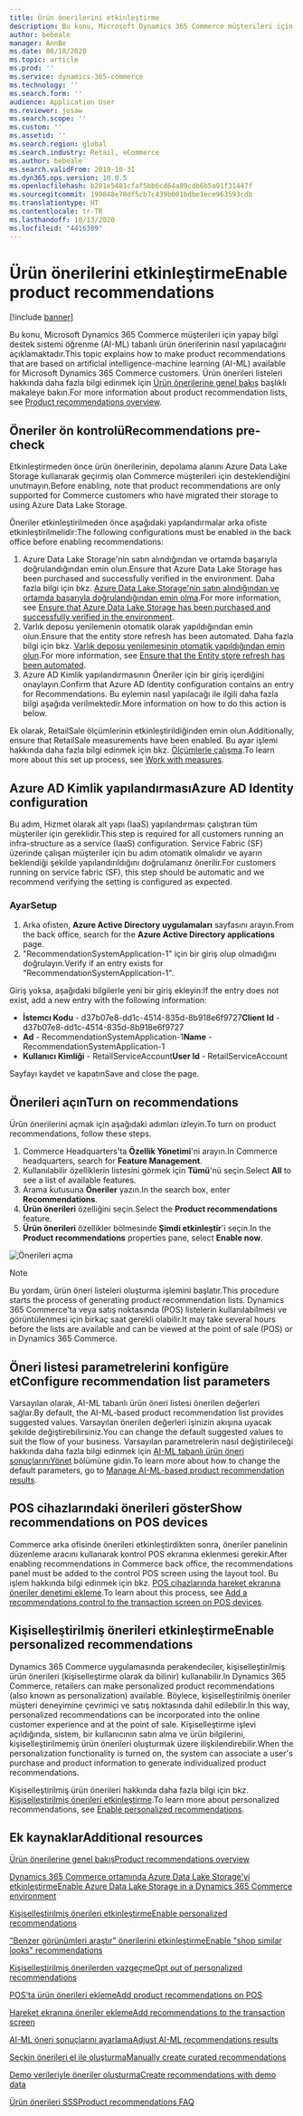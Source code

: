 ```yaml
---
title: Ürün önerilerini etkinleştirme
description: Bu konu, Microsoft Dynamics 365 Commerce müşterileri için yapay bilgi destek sistemi öğrenme (AI-ML) tabanlı ürün önerilerinin nasıl yapılacağını açıklamaktadır.
author: bebeale
manager: AnnBe
ms.date: 08/18/2020
ms.topic: article
ms.prod: ''
ms.service: dynamics-365-commerce
ms.technology: ''
ms.search.form: ''
audience: Application User
ms.reviewer: josaw
ms.search.scope: ''
ms.custom: ''
ms.assetid: ''
ms.search.region: global
ms.search.industry: Retail, eCommerce
ms.author: bebeale
ms.search.validFrom: 2019-10-31
ms.dyn365.ops.version: 10.0.5
ms.openlocfilehash: b201e5481cfaf5bb6cd64a89cdb6b5a91f31447f
ms.sourcegitcommit: 199848e78df5cb7c439b001bdbe1ece963593cdb
ms.translationtype: HT
ms.contentlocale: tr-TR
ms.lasthandoff: 10/13/2020
ms.locfileid: "4416309"
---
```

# <a name="enable-product-recommendations"></a><span data-ttu-id="d2f72-103">Ürün önerilerini etkinleştirme</span><span class="sxs-lookup"><span data-stu-id="d2f72-103">Enable product recommendations</span></span>

[!include [banner](includes/banner.md)]

<span data-ttu-id="d2f72-104">Bu konu, Microsoft Dynamics 365 Commerce müşterileri için yapay bilgi destek sistemi öğrenme (AI-ML) tabanlı ürün önerilerinin nasıl yapılacağını açıklamaktadır.</span><span class="sxs-lookup"><span data-stu-id="d2f72-104">This topic explains how to make product recommendations that are based on artificial intelligence-machine learning (AI-ML) available for Microsoft Dynamics 365 Commerce customers.</span></span> <span data-ttu-id="d2f72-105">Ürün önerileri listeleri hakkında daha fazla bilgi edinmek için [Ürün önerilerine genel bakış](product-recommendations.md) başlıklı makaleye bakın.</span><span class="sxs-lookup"><span data-stu-id="d2f72-105">For more information about product recommendation lists, see [Product recommendations overview](product-recommendations.md).</span></span>

## <a name="recommendations-pre-check"></a><span data-ttu-id="d2f72-106">Öneriler ön kontrolü</span><span class="sxs-lookup"><span data-stu-id="d2f72-106">Recommendations pre-check</span></span>

<span data-ttu-id="d2f72-107">Etkinleştirmeden önce ürün önerilerinin, depolama alanını Azure Data Lake Storage kullanarak geçirmiş olan Commerce müşterileri için desteklendiğini unutmayın.</span><span class="sxs-lookup"><span data-stu-id="d2f72-107">Before enabling, note that product recommendations are only supported for Commerce customers who have migrated their storage to using Azure Data Lake Storage.</span></span> 

<span data-ttu-id="d2f72-108">Öneriler etkinleştirilmeden önce aşağıdaki yapılandırmalar arka ofiste etkinleştirilmelidir:</span><span class="sxs-lookup"><span data-stu-id="d2f72-108">The following configurations must be enabled in the back office before enabling recommendations:</span></span>

1. <span data-ttu-id="d2f72-109">Azure Data Lake Storage'nin satın alındığından ve ortamda başarıyla doğrulandığından emin olun.</span><span class="sxs-lookup"><span data-stu-id="d2f72-109">Ensure that Azure Data Lake Storage has been purchased and successfully verified in the environment.</span></span> <span data-ttu-id="d2f72-110">Daha fazla bilgi için bkz. [Azure Data Lake Storage'nin satın alındığından ve ortamda başarıyla doğrulandığından emin olma](enable-ADLS-environment.md).</span><span class="sxs-lookup"><span data-stu-id="d2f72-110">For more information, see [Ensure that Azure Data Lake Storage has been purchased and successfully verified in the environment](enable-ADLS-environment.md).</span></span>
2. <span data-ttu-id="d2f72-111">Varlık deposu yenilemenin otomatik olarak yapıldığından emin olun.</span><span class="sxs-lookup"><span data-stu-id="d2f72-111">Ensure that the entity store refresh has been automated.</span></span> <span data-ttu-id="d2f72-112">Daha fazla bilgi için bkz. [Varlık deposu yenilemesinin otomatik yapıldığından emin olun](../fin-ops-core/dev-itpro/data-entities/entity-store-data-lake.md).</span><span class="sxs-lookup"><span data-stu-id="d2f72-112">For more information, see [Ensure that the Entity store refresh has been automated](../fin-ops-core/dev-itpro/data-entities/entity-store-data-lake.md).</span></span>
3. <span data-ttu-id="d2f72-113">Azure AD Kimlik yapılandırmasının Öneriler için bir giriş içerdiğini onaylayın.</span><span class="sxs-lookup"><span data-stu-id="d2f72-113">Confirm that Azure AD Identity configuration contains an entry for Recommendations.</span></span> <span data-ttu-id="d2f72-114">Bu eylemin nasıl yapılacağı ile ilgili daha fazla bilgi aşağıda verilmektedir.</span><span class="sxs-lookup"><span data-stu-id="d2f72-114">More information on how to do this action is below.</span></span>

<span data-ttu-id="d2f72-115">Ek olarak, RetailSale ölçümlerinin etkinleştirildiğinden emin olun.</span><span class="sxs-lookup"><span data-stu-id="d2f72-115">Additionally, ensure that RetailSale measurements have been enabled.</span></span> <span data-ttu-id="d2f72-116">Bu ayar işlemi hakkında daha fazla bilgi edinmek için bkz. [Ölçümlerle çalışma](https://docs.microsoft.com/dynamics365/ai/customer-insights/pm-measures).</span><span class="sxs-lookup"><span data-stu-id="d2f72-116">To learn more about this set up process, see [Work with measures](https://docs.microsoft.com/dynamics365/ai/customer-insights/pm-measures).</span></span>

## <a name="azure-ad-identity-configuration"></a><span data-ttu-id="d2f72-117">Azure AD Kimlik yapılandırması</span><span class="sxs-lookup"><span data-stu-id="d2f72-117">Azure AD Identity configuration</span></span>

<span data-ttu-id="d2f72-118">Bu adım, Hizmet olarak alt yapı (IaaS) yapılandırması çalıştıran tüm müşteriler için gereklidir.</span><span class="sxs-lookup"><span data-stu-id="d2f72-118">This step is required for all customers running an infra-structure as a service (IaaS) configuration.</span></span> <span data-ttu-id="d2f72-119">Service Fabric (SF) üzerinde çalışan müşteriler için bu adım otomatik olmalıdır ve ayarın beklendiği şekilde yapılandırıldığını doğrulamanız önerilir.</span><span class="sxs-lookup"><span data-stu-id="d2f72-119">For customers running on service fabric (SF), this step should be automatic and we recommend verifying the setting is configured as expected.</span></span>

### <a name="setup"></a><span data-ttu-id="d2f72-120">Ayar</span><span class="sxs-lookup"><span data-stu-id="d2f72-120">Setup</span></span>

1. <span data-ttu-id="d2f72-121">Arka ofisten, **Azure Active Directory uygulamaları** sayfasını arayın.</span><span class="sxs-lookup"><span data-stu-id="d2f72-121">From the back office, search for the **Azure Active Directory applications** page.</span></span>
2. <span data-ttu-id="d2f72-122">"RecommendationSystemApplication-1" için bir giriş olup olmadığını doğrulayın.</span><span class="sxs-lookup"><span data-stu-id="d2f72-122">Verify if an entry exists for "RecommendationSystemApplication-1".</span></span>

<span data-ttu-id="d2f72-123">Giriş yoksa, aşağıdaki bilgilerle yeni bir giriş ekleyin:</span><span class="sxs-lookup"><span data-stu-id="d2f72-123">If the entry does not exist, add a new entry with the following information:</span></span>

- <span data-ttu-id="d2f72-124">**İstemcı Kodu** - d37b07e8-dd1c-4514-835d-8b918e6f9727</span><span class="sxs-lookup"><span data-stu-id="d2f72-124">**Client Id** - d37b07e8-dd1c-4514-835d-8b918e6f9727</span></span>
- <span data-ttu-id="d2f72-125">**Ad** - RecommendationSystemApplication-1</span><span class="sxs-lookup"><span data-stu-id="d2f72-125">**Name** - RecommendationSystemApplication-1</span></span>
- <span data-ttu-id="d2f72-126">**Kullanıcı Kimliği** - RetailServiceAccount</span><span class="sxs-lookup"><span data-stu-id="d2f72-126">**User Id** - RetailServiceAccount</span></span>

<span data-ttu-id="d2f72-127">Sayfayı kaydet ve kapatın</span><span class="sxs-lookup"><span data-stu-id="d2f72-127">Save and close the page.</span></span> 

## <a name="turn-on-recommendations"></a><span data-ttu-id="d2f72-128">Önerileri açın</span><span class="sxs-lookup"><span data-stu-id="d2f72-128">Turn on recommendations</span></span>

<span data-ttu-id="d2f72-129">Ürün önerilerini açmak için aşağıdaki adımları izleyin.</span><span class="sxs-lookup"><span data-stu-id="d2f72-129">To turn on product recommendations, follow these steps.</span></span>

1. <span data-ttu-id="d2f72-130">Commerce Headquarters'ta **Özellik Yönetimi**'ni arayın.</span><span class="sxs-lookup"><span data-stu-id="d2f72-130">In Commerce headquarters, search for **Feature Management**.</span></span>
1. <span data-ttu-id="d2f72-131">Kullanılabilir özelliklerin listesini görmek için **Tümü**'nü seçin.</span><span class="sxs-lookup"><span data-stu-id="d2f72-131">Select **All** to see a list of available features.</span></span> 
1. <span data-ttu-id="d2f72-132">Arama kutusuna **Öneriler** yazın.</span><span class="sxs-lookup"><span data-stu-id="d2f72-132">In the search box, enter **Recommendations**.</span></span>
1. <span data-ttu-id="d2f72-133">**Ürün önerileri** özelliğini seçin.</span><span class="sxs-lookup"><span data-stu-id="d2f72-133">Select the **Product recommendations** feature.</span></span>
1. <span data-ttu-id="d2f72-134">**Ürün önerileri** özellikler bölmesinde **Şimdi etkinleştir**'i seçin.</span><span class="sxs-lookup"><span data-stu-id="d2f72-134">In the **Product recommendations** properties pane, select **Enable now**.</span></span>

![Önerileri açma](./media/FeatureManagement_Recommendations.PNG)

> [!NOTE]
> <span data-ttu-id="d2f72-136">Bu yordam, ürün öneri listeleri oluşturma işlemini başlatır.</span><span class="sxs-lookup"><span data-stu-id="d2f72-136">This procedure starts the process of generating product recommendation lists.</span></span> <span data-ttu-id="d2f72-137">Dynamics 365 Commerce'ta veya satış noktasında (POS) listelerin kullanılabilmesi ve görüntülenmesi için birkaç saat gerekli olabilir.</span><span class="sxs-lookup"><span data-stu-id="d2f72-137">It may take several hours before the lists are available and can be viewed at the point of sale (POS) or in Dynamics 365 Commerce.</span></span>

## <a name="configure-recommendation-list-parameters"></a><span data-ttu-id="d2f72-138">Öneri listesi parametrelerini konfigüre et</span><span class="sxs-lookup"><span data-stu-id="d2f72-138">Configure recommendation list parameters</span></span>

<span data-ttu-id="d2f72-139">Varsayılan olarak, AI-ML tabanlı ürün öneri listesi önerilen değerleri sağlar.</span><span class="sxs-lookup"><span data-stu-id="d2f72-139">By default, the AI-ML-based product recommendation list provides suggested values.</span></span> <span data-ttu-id="d2f72-140">Varsayılan önerilen değerleri işinizin akışına uyacak şekilde değiştirebilirsiniz.</span><span class="sxs-lookup"><span data-stu-id="d2f72-140">You can change the default suggested values to suit the flow of your business.</span></span> <span data-ttu-id="d2f72-141">Varsayılan parametrelerin nasıl değiştirileceği hakkında daha fazla bilgi edinmek için [AI-ML tabanlı ürün öneri sonuçlarınıYönet](modify-product-recommendation-results.md) bölümüne gidin.</span><span class="sxs-lookup"><span data-stu-id="d2f72-141">To learn more about how to change the default parameters, go to [Manage AI-ML-based product recommendation results](modify-product-recommendation-results.md).</span></span>

## <a name="show-recommendations-on-pos-devices"></a><span data-ttu-id="d2f72-142">POS cihazlarındaki önerileri göster</span><span class="sxs-lookup"><span data-stu-id="d2f72-142">Show recommendations on POS devices</span></span>

<span data-ttu-id="d2f72-143">Commerce arka ofisinde önerileri etkinleştirdikten sonra, öneriler panelinin düzenleme aracını kullanarak kontrol POS ekranına eklenmesi gerekir.</span><span class="sxs-lookup"><span data-stu-id="d2f72-143">After enabling recommendations in Commerce back office, the recommendations panel must be added to the control POS screen using the layout tool.</span></span> <span data-ttu-id="d2f72-144">Bu işlem hakkında bilgi edinmek için bkz. [POS cihazlarında hareket ekranına öneriler denetimi ekleme](add-recommendations-control-pos-screen.md).</span><span class="sxs-lookup"><span data-stu-id="d2f72-144">To learn about this process, see [Add a recommendations control to the transaction screen on POS devices](add-recommendations-control-pos-screen.md).</span></span> 

## <a name="enable-personalized-recommendations"></a><span data-ttu-id="d2f72-145">Kişiselleştirilmiş önerileri etkinleştirme</span><span class="sxs-lookup"><span data-stu-id="d2f72-145">Enable personalized recommendations</span></span>

<span data-ttu-id="d2f72-146">Dynamics 365 Commerce uygulamasında perakendeciler, kişiselleştirilmiş ürün önerileri (kişiselleştirme olarak da bilinir) kullanabilir.</span><span class="sxs-lookup"><span data-stu-id="d2f72-146">In Dynamics 365 Commerce, retailers can make personalized product recommendations (also known as personalization) available.</span></span> <span data-ttu-id="d2f72-147">Böylece, kişiselleştirilmiş öneriler müşteri deneyimine çevrimiçi ve satış noktasında dahil edilebilir.</span><span class="sxs-lookup"><span data-stu-id="d2f72-147">In this way, personalized recommendations can be incorporated into the online customer experience and at the point of sale.</span></span> <span data-ttu-id="d2f72-148">Kişiselleştirme işlevi açıldığında, sistem, bir kullanıcının satın alma ve ürün bilgilerini, kişiselleştirilmemiş ürün önerileri oluşturmak üzere ilişkilendirebilir.</span><span class="sxs-lookup"><span data-stu-id="d2f72-148">When the personalization functionality is turned on, the system can associate a user's purchase and product information to generate individualized product recommendations.</span></span>

<span data-ttu-id="d2f72-149">Kişiselleştirilmiş ürün önerileri hakkında daha fazla bilgi için bkz. [Kişiselleştirilmiş önerileri etkinleştirme](personalized-recommendations.md).</span><span class="sxs-lookup"><span data-stu-id="d2f72-149">To learn more about personalized recommendations, see [Enable personalized recommendations](personalized-recommendations.md).</span></span>

## <a name="additional-resources"></a><span data-ttu-id="d2f72-150">Ek kaynaklar</span><span class="sxs-lookup"><span data-stu-id="d2f72-150">Additional resources</span></span>

[<span data-ttu-id="d2f72-151">Ürün önerilerine genel bakış</span><span class="sxs-lookup"><span data-stu-id="d2f72-151">Product recommendations overview</span></span>](product-recommendations.md)

[<span data-ttu-id="d2f72-152">Dynamics 365 Commerce ortamında Azure Data Lake Storage'yi etkinleştirme</span><span class="sxs-lookup"><span data-stu-id="d2f72-152">Enable Azure Data Lake Storage in a Dynamics 365 Commerce environment</span></span>](enable-adls-environment.md)

[<span data-ttu-id="d2f72-153">Kişiselleştirilmiş önerileri etkinleştirme</span><span class="sxs-lookup"><span data-stu-id="d2f72-153">Enable personalized recommendations</span></span>](personalized-recommendations.md)

[<span data-ttu-id="d2f72-154">"Benzer görünümleri araştır" önerilerini etkinleştirme</span><span class="sxs-lookup"><span data-stu-id="d2f72-154">Enable "shop similar looks" recommendations</span></span>](shop-similar-looks.md)

[<span data-ttu-id="d2f72-155">Kişiselleştirilmiş önerilerden vazgeçme</span><span class="sxs-lookup"><span data-stu-id="d2f72-155">Opt out of personalized recommendations</span></span>](personalization-gdpr.md)

[<span data-ttu-id="d2f72-156">POS'ta ürün önerileri ekleme</span><span class="sxs-lookup"><span data-stu-id="d2f72-156">Add product recommendations on POS</span></span>](product.md)

[<span data-ttu-id="d2f72-157">Hareket ekranına öneriler ekleme</span><span class="sxs-lookup"><span data-stu-id="d2f72-157">Add recommendations to the transaction screen</span></span>](add-recommendations-control-pos-screen.md)

[<span data-ttu-id="d2f72-158">AI-ML öneri sonuçlarını ayarlama</span><span class="sxs-lookup"><span data-stu-id="d2f72-158">Adjust AI-ML recommendations results</span></span>](modify-product-recommendation-results.md)

[<span data-ttu-id="d2f72-159">Seçkin önerileri el ile oluşturma</span><span class="sxs-lookup"><span data-stu-id="d2f72-159">Manually create curated recommendations</span></span>](create-editorial-recommendation-lists.md)

[<span data-ttu-id="d2f72-160">Demo verileriyle öneriler oluşturma</span><span class="sxs-lookup"><span data-stu-id="d2f72-160">Create recommendations with demo data</span></span>](product-recommendations-demo-data.md)

[<span data-ttu-id="d2f72-161">Ürün önerileri SSS</span><span class="sxs-lookup"><span data-stu-id="d2f72-161">Product recommendations FAQ</span></span>](faq-recommendations.md)

